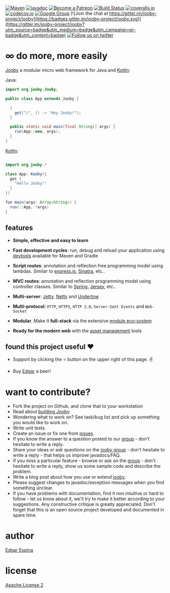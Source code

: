 [![Maven](https://img.shields.io/maven-metadata/v/http/central.maven.org/maven2/org/jooby/jooby/maven-metadata.xml.svg)](http://mvnrepository.com/artifact/org.jooby/jooby/1.6.0)
[![javadoc](https://javadoc.io/badge/org.jooby/jooby.svg)](https://javadoc.io/doc/org.jooby/jooby/1.6.0)
[![Become a Patreon](https://img.shields.io/badge/patreon-donate-orange.svg)](https://patreon.com/edgarespina)
[![Build Status](https://travis-ci.org/jooby-project/jooby.svg?branch=master)](https://travis-ci.org/jooby-project/jooby)
[![coveralls.io](https://img.shields.io/coveralls/jooby-project/jooby.svg)](https://coveralls.io/r/jooby-project/jooby?branch=master)
[![codecov.io](https://codecov.io/gh/jooby-project/jooby/branch/master/graph/badge.svg)](https://codecov.io/gh/jooby-project/jooby)
[![Google Group](https://img.shields.io/badge/group-joobyproject-orange.svg)](https://groups.google.com/forum/#!forum/jooby-project)
[![Join the chat at https://gitter.im/jooby-project/jooby](https://badges.gitter.im/jooby-project/jooby.svg)](https://gitter.im/jooby-project/jooby?utm_source=badge&utm_medium=badge&utm_campaign=pr-badge&utm_content=badge)
[![Follow us on twitter](https://img.shields.io/badge/twitter-@joobyproject-blue.svg)](https://twitter.com/joobyproject)

# &infin; do more, more easily

[Jooby](http://jooby.org) a modular micro web framework for Java and [Kotlin](http://jooby.org/doc/lang-kotlin):

Java:

```java
import org.jooby.Jooby;

public class App extends Jooby {

  {
    get("/", () -> "Hey Jooby!");
  }

  public static void main(final String[] args) {
    run(App::new, args);
  }
}

```

[Kotlin](http://jooby.org/doc/lang-kotlin):

```java

import org.jooby.*

class App: Kooby({
  get {
    "Hello Jooby!"
  }
})

fun main(args: Array<String>) {
  run(::App, *args)
}

```

## features

* **Simple, effective and easy to learn**

* **Fast development cycles**: run, debug and reload your application using [devtools](http://jooby.org/doc/devtools) available for Maven and Gradle

* **Script routes**: annotation and reflection free programming model using lambdas. Similar to [express.js](http://expressjs.com), [Sinatra](http://www.sinatrarb.com), etc..

* **MVC routes**: annotation and reflection programming model using controller classes. Similar to [Spring](http://spring.io), [Jersey](https://jersey.java.net), etc..

* **Multi-server**: [Jetty](http://www.eclipse.org/jetty/), [Netty](http://netty.io) and [Undertow](http://undertow.io)

* **Multi-protocol**: `HTTP`, `HTTPS`, `HTTP 2.0`, `Server-Sent Events` and `Web-Socket`

* **Modular**. Make it **full-stack** via the extensive [module eco-system](http://jooby.org/modules)

* **Ready for the modern web** with the [asset management](http://jooby.org/doc/asset-management) tools

## found this project useful :heart:

* Support by clicking the :star: button on the upper right of this page. :v:

* Buy [Edgar](https://patreon.com/edgarespina) a beer!


want to contribute?
=====

* Fork the project on Github, and clone that to your workstation
* Read about [building Jooby](BUILDING.md)
* Wondering what to work on? See task/bug list and pick up something you would like to work on.
* Write unit tests.
* Create an issue or fix one from [issues](https://github.com/jooby-project/jooby/issues).
* If you know the answer to a question posted to our [group](https://groups.google.com/forum/#!forum/jooby-project) - don't hesitate to write a reply.
* Share your ideas or ask questions on the [jooby group](https://github.com/jooby-project/jooby/issues) - don't hesitate to write a reply - that helps us improve javadocs/FAQ.
* If you miss a particular feature - browse or ask on the [group](https://groups.google.com/forum/#!forum/jooby-project) - don't hesitate to write a reply, show us some sample code and describe the problem.
* Write a blog post about how you use or extend [jooby](http://jooby.org).
* Please suggest changes to javadoc/exception messages when you find something unclear.
* If you have problems with documentation, find it non intuitive or hard to follow - let us know about it, we'll try to make it better according to your suggestions. Any constructive critique is greatly appreciated. Don't forget that this is an open source project developed and documented in spare time.


author
=====

 [Edgar Espina](https://twitter.com/edgarespina)

license
=====

[Apache License 2](http://www.apache.org/licenses/LICENSE-2.0.html)

